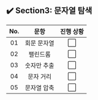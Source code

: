## ✔️ Section3: 문자열 탐색

| No. |    문항     | 진행 상황 |
| :-: | :---------: | :-------: |
| 01  | 회문 문자열 |    ⬜     |
| 02  |  팰린드롬   |    ⬜     |
| 03  | 숫자만 추출 |    ⬜     |
| 04  |  문자 거리  |    ⬜     |
| 05  | 문자열 압축 |    ⬜     |
